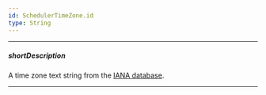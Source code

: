 ```yaml
---
id: SchedulerTimeZone.id
type: String
---
```

---
##### shortDescription
A time zone text string from the <a href="https://en.wikipedia.org/wiki/List_of_tz_database_time_zones" target="_blank">IANA database</a>.

---
<!-- Description goes here -->
